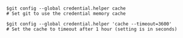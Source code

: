 <pre><code>
$git config --global credential.helper cache
# Set git to use the credential memory cache

$git config --global credential.helper 'cache --timeout=3600'
# Set the cache to timeout after 1 hour (setting is in seconds)
</pre></code>
